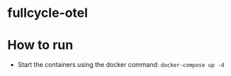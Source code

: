 # fullcycle-otel

# How to run

* Start the containers using the docker command: `docker-compose up -d`